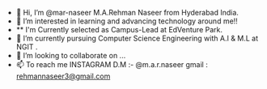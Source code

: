 - 👋 Hi, I’m @mar-naseer M.A.Rehman Naseer from Hyderabad India.
- 👀 I’m interested in learning and advancing technology around me!!
- **  I'm Currently selected as Campus-Lead at EdVenture Park.
- 🌱 I’m currently pursuing Computer Science Engineering with A.I & M.L at NGIT .
- 💞️ I’m looking to collaborate on ...
- 📫 To reach me INSTAGRAM D.M :- @m.a.r.naseer
               gmail : rehmannaseer3@gmail.com

<!---
mar-naseer/mar-naseer is a ✨ special ✨ repository because its `README.md` (this file) appears on your GitHub profile.
You can click the Preview link to take a look at your changes.
--->
